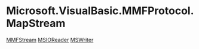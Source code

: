 ﻿
# Microsoft.VisualBasic.MMFProtocol.MapStream

[MMFStream](T-Microsoft.VisualBasic.MMFProtocol.MapStream.MMFStream.md)
[MSIOReader](T-Microsoft.VisualBasic.MMFProtocol.MapStream.MSIOReader.md)
[MSWriter](T-Microsoft.VisualBasic.MMFProtocol.MapStream.MSWriter.md)

